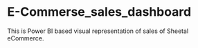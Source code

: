 # E-Commerse_sales_dashboard
This is Power BI based visual representation of sales of Sheetal eCommerce.
